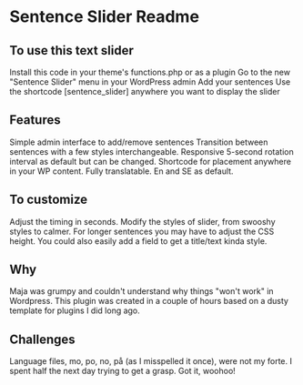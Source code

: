 # Sentence Slider Readme

## To use this text slider

Install this code in your theme's functions.php or as a plugin
Go to the new "Sentence Slider" menu in your WordPress admin
Add your sentences
Use the shortcode [sentence_slider] anywhere you want to display the slider

## Features

Simple admin interface to add/remove sentences
Transition between sentences with a few styles interchangeable.
Responsive
5-second rotation interval as default but can be changed.
Shortcode for placement anywhere in your WP content.
Fully translatable. En and SE as default.

## To customize

Adjust the timing in seconds.
Modify the styles of slider, from swooshy styles to calmer.
For longer sentences you may have to adjust the CSS height. You could also easily add a field to get a title/text kinda style.

## Why
Maja was grumpy and couldn't understand why things "won't work" in Wordpress.
This plugin was created in a couple of hours based on a dusty template for plugins I did long ago.

## Challenges
Language files, mo, po, no, på (as I misspelled it once), were not my forte. I spent half the next day trying to get a grasp. Got it, woohoo!
